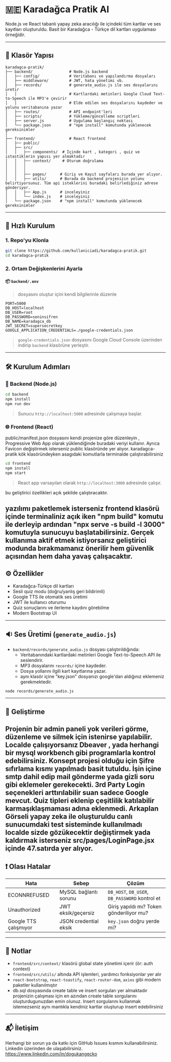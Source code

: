 # 🇲🇪 Karadağca Pratik AI

Node.js ve React tabanlı yapay zeka aracılığı ile içindeki tüm kartlar ve ses kayıtları oluşturuldu. Basit bir Karadağca - Türkçe dil kartları uygulaması örneğidir.

---

## 📁 Klasör Yapısı

```
karadagca-pratik/
├── backend/                # Node.js backend
│   ├── config/             # Veritabanı ve yapılandırma dosyaları
│   ├── middleware/         # JWT, hata yönetimi vb.
│   ├── records/            # generate_audio.js ile ses dosyalarını üretir
│   │                       # Kartlardaki metinleri Google Cloud Text-to-Speech ile MP3'e çevirir
│   │                       # Elde edilen ses dosyalarını kaydeder ve yolunu veritabanına yazar
│   ├── routes/             # API endpoint'leri
│   ├── scripts/            # Yükleme/güncelleme scriptleri
│   ├── server.js           # Uygulama başlangıç noktası
│   └── package.json        # "npm install" komutunda yüklenecek gereksinimler
│
├── frontend/               # React frontend
│   ├── public/
│   ├── src/
│   │   ├── components/  # İçinde kart , kategori , quiz ve istastiklerin yapısı yer almaktadır
│   │   ├── context/     # Oturum doğrulama 
│   │   │ 
│   │   │             
│   │   ├── pages/      # Giriş ve Kayıt sayfaları burada yer alıyor.
│   │   ├── utils/      # Burada da backend projenizin yolunu belirtiyorsunuz. Tüm api isteklerini buradaki belirlediğiniz adrese gönderiyor.
│   │   ├── App.js      # inceleyiniz 
│   │   └── index.js    # inceleyiniz
│   └── package.json    # "npm install" komutunda yüklenecek gereksinimler
```

---

## 🚀 Hızlı Kurulum

### 1. Repo'yu Klonla

```bash
git clone https://github.com/kullaniciadi/karadagca-pratik.git
cd karadagca-pratik
```

### 2. Ortam Değişkenlerini Ayarla

#### 📦 `backend/.env` 

> dosyasını oluştur içini kendi bilgilerinle düzenle

```env
PORT=5000
DB_HOST=localhost
DB_USER=root
DB_PASSWORD=seninsifren
DB_NAME=karadagca_db
JWT_SECRET=supersecretkey
GOOGLE_APPLICATION_CREDENTIALS=./google-credentials.json
```

> `google-credentials.json` dosyasını Google Cloud Console üzerinden indirip `backend` klasörüne yerleştir.

---

## 🛠️ Kurulum Adımları

### 📡 Backend (Node.js)

```bash
cd backend
npm install
npm run dev
```

> Sunucu `http://localhost:5000` adresinde çalışmaya başlar.

### 🌐 Frontend (React)
public/manifest.json dosyasını kendi projenize göre düzenleyin , Progressive Web App olarak yüklendiğinde buradaki veriyi kullanır. Ayrıca Favicon değiştirmek isterseniz public klasöründe yer alıyor.
karadagca-pratik kök klasöründeyken asagıdaki komutlarla terminalde çalıştırabilirsiniz 
```bash
cd frontend
npm install
npm start
```

> React app varsayılan olarak `http://localhost:3000` adresinde çalışır.

bu geliştirici özellikleri açık şekilde çalıştıracaktır.

yazılımı paketlemek isterseniz frontend klasörü içinde terminaliniz açık iken "npm build" komutu ile derleyip ardından "npx serve -s build -l 3000" komutuyla sunucuyu başlatabilirsiniz. Gerçek kullanıma aktif etmek istiyorsanız geliştirici modunda bırakmamanız önerilir hem güvenlik açısından hem daha yavaş çalışacaktır.
---

## ⚙️ Özellikler

- Karadağca-Türkçe dil kartları
- Sesli quiz modu (doğru/yanlış geri bildirimli)
- Google TTS ile otomatik ses üretimi
- JWT ile kullanıcı oturumu
- Quiz sonuçlarını ve ilerleme kaydını görebilme
- Modern Bootstrap UI
---

## 🔉 Ses Üretimi (`generate_audio.js`)

- `backend/records/generate_audio.js` dosyası çalıştırıldığında:
  - Veritabanındaki kartlardaki metinleri Google Text-to-Speech API ile seslendirir.
  - MP3 dosyalarını `records/` içine kaydeder.
  - Dosya yollarını ilgili kart kayıtlarına yazar.
  - aynı klasör içine "key.json" dosyanızı google'dan aldığınız eklemeniz gerekmektedir.

```bash
node records/generate_audio.js
```

---

## 🧪 Geliştirme

Projenin bir admin paneli yok verileri görme, düzenleme ve silmek için istenirse yapılabilir. Localde çalışıyorsanız Dbeaver , yada herhangi bir mysql workbench gibi programlarla kontrol edebilirsiniz.
Konsept projesi olduğu için Şifre sıfırlama kısmı yapılmadı basit tutuldu. İşin içine smtp dahil edip mail gönderme yada gizli soru gibi eklemeler gerekecekti. 
3rd Party Login seçenekleri arttırılabilir suan sadece Google mevcut.
Quiz tipleri eklenip çeşitlilik katılabilir karmaşıklaşmaması adına eklenmedi.
Arkaplan Görseli yapay zeka ile oluşturuldu canlı sunucumdaki test sisteminde kullanılmadı localde sizde gözükecektir değiştirmek yada kaldırmak isterseniz src/pages/LoginPage.jsx içinde 47.satırda yer alıyor. 
---

## ❗️ Olası Hatalar

| Hata | Sebep | Çözüm |
|------|-------|-------|
| ECONNREFUSED | MySQL bağlantı sorunu | `DB_HOST`, `DB_USER`, `DB_PASSWORD` kontrol et |
| Unauthorized | JWT eksik/geçersiz | Giriş yapıldı mı? Token gönderiliyor mu? |
| Google TTS çalışmıyor | JSON credential eksik | `key.json` doğru yerde mi? |

---

## 🧠 Notlar

- `frontend/src/context/` klasörü global state yönetimi içerir (ör: auth context)
- `frontend/src/utils/` altında API işlemleri, yardımcı fonksiyonlar yer alır
- `react-bootstrap`, `react-toastify`, `react-router-dom`, `axios` gibi modern paketler kullanılmıştır
- db.sql dosyasında create table ve insert sorguları yer almaktadır projenizin çalışması için en azından create table sorgularını oluşturdugunuzdan emin olunuz. Insert sorgularını kullanmak istemezseniz aynı mantıkla kendiniz kartlar oluşturup insert edebilirsiniz 
---

## 📬 İletişim

Herhangi bir sorun ya da katkı için GitHub Issues kısmını kullanabilirsiniz.
Linkedin üzerinden de ulaşabilirsiniz. https://www.linkedin.com/in/dogukangecko